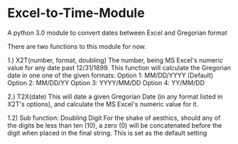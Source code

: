 # Excel-to-Time-Module
A python 3.0 module to convert dates between Excel and Gregorian format

There are two functions to this module for now.

1.) X2T(number, format, doubling)
The number, being MS Excel's numeric value for any date past 12/31/1899. This function will calculate the Gregorian date in one one of the given formats:
Option 1: MM/DD/YYYY (Default)
Option 2: MM/DD/YY
Option 3: YYYY/MM/DD
Option 4: YY/MM/DD

2.) T2X(date)
This will date a given Gregorian Date (in any format listed in X2T's options), and calculate the MS Excel's numeric value for it.

1.2) Sub function: Doubling Digit
For the shake of aesthics, should any of the digits be less than ten (10), a zero (0) will be concatenated before the digit when placed in the final string. This is set as the default setting
